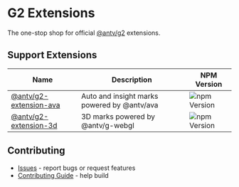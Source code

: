 # G2 Extensions

The one-stop shop for official [@antv/g2](https://github.com/antvis/G2/) extensions.

## Support Extensions

| Name                                      | Description                                 |  NPM Version                                                             |
| ----------------------------------------- | ------------------------------------------- | ------------------------------------------------------------------------ |
| [@antv/g2-extension-ava](./ava/README.md) | Auto and insight marks powered by @antv/ava | ![npm Version](https://img.shields.io/npm/v/@antv/g2-extension-ava.svg)  |
| [@antv/g2-extension-3d](./3d/README.md)   | 3D marks powered by @antv/g-webgl           | ![npm Version](https://img.shields.io/npm/v/@antv/g2-extension-3d.svg)   |
## Contributing

- [Issues](https://github.com/antvis/g2-extentions/issues) - report bugs or request features
- [Contributing Guide](./CONTRIBUTING.md) - help build
